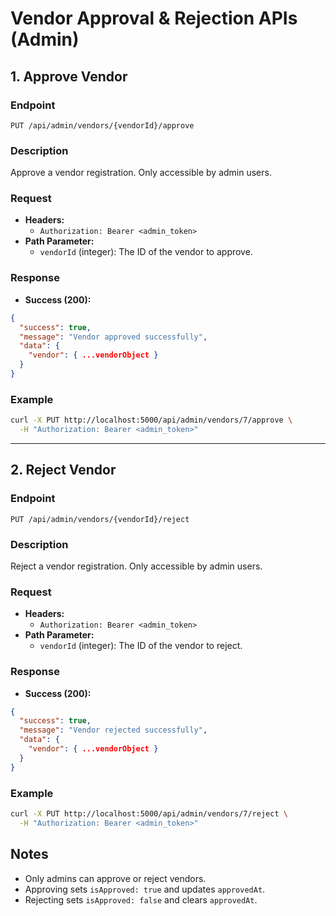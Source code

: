 # Vendor Approval & Rejection APIs (Admin)

## 1. Approve Vendor

### Endpoint
`PUT /api/admin/vendors/{vendorId}/approve`

### Description
Approve a vendor registration. Only accessible by admin users.

### Request
- **Headers:**
  - `Authorization: Bearer <admin_token>`
- **Path Parameter:**
  - `vendorId` (integer): The ID of the vendor to approve.

### Response
- **Success (200):**
```json
{
  "success": true,
  "message": "Vendor approved successfully",
  "data": {
    "vendor": { ...vendorObject }
  }
}
```

### Example
```bash
curl -X PUT http://localhost:5000/api/admin/vendors/7/approve \
  -H "Authorization: Bearer <admin_token>"
```

---

## 2. Reject Vendor

### Endpoint
`PUT /api/admin/vendors/{vendorId}/reject`

### Description
Reject a vendor registration. Only accessible by admin users.

### Request
- **Headers:**
  - `Authorization: Bearer <admin_token>`
- **Path Parameter:**
  - `vendorId` (integer): The ID of the vendor to reject.

### Response
- **Success (200):**
```json
{
  "success": true,
  "message": "Vendor rejected successfully",
  "data": {
    "vendor": { ...vendorObject }
  }
}
```

### Example
```bash
curl -X PUT http://localhost:5000/api/admin/vendors/7/reject \
  -H "Authorization: Bearer <admin_token>"
```

## Notes
- Only admins can approve or reject vendors.
- Approving sets `isApproved: true` and updates `approvedAt`.
- Rejecting sets `isApproved: false` and clears `approvedAt`. 